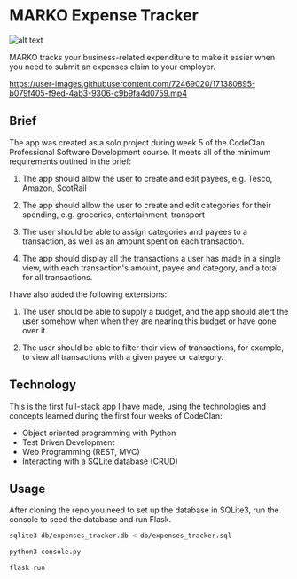# MARKO Expense Tracker

![alt text](https://images2.imgbox.com/72/a8/epymwR98_o.png)

MARKO tracks your business-related expenditure to make it easier when you need to submit an expenses claim to your employer.

https://user-images.githubusercontent.com/72469020/171380895-b079f405-f9ed-4ab3-9306-c9b9fa4d0759.mp4

## Brief

The app was created as a solo project during week 5 of the CodeClan Professional Software Development course. It meets all of the minimum requirements outined in the brief:

1. The app should allow the user to create and edit payees, e.g. Tesco, Amazon, ScotRail

2. The app should allow the user to create and edit categories for their spending, e.g. groceries, entertainment, transport

3. The user should be able to assign categories and payees to a transaction, as well as an amount spent on each transaction.

4. The app should display all the transactions a user has made in a single view, with each transaction's amount, payee and category, and a total for all transactions.

I have also added the following extensions:

1. The user should be able to supply a budget, and the app should alert the user somehow when when they are nearing this budget or have gone over it.

2. The user should be able to filter their view of transactions, for example, to view all transactions with a given payee or category.

## Technology

This is the first full-stack app I have made, using the technologies and concepts learned during the first four weeks of CodeClan:

- Object oriented programming with Python
- Test Driven Development
- Web Programming (REST, MVC)
- Interacting with a SQLite database (CRUD)

## Usage

After cloning the repo you need to set up the database in SQLite3, run the console to seed the database and run Flask.

```bash
sqlite3 db/expenses_tracker.db < db/expenses_tracker.sql
```
```bash
python3 console.py
```
```bash
flask run
```
   
